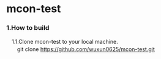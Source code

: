mcon-test
=====================================
### <b>1.How to build</b>
　1.1.Clone mcon-test to your local machine.<br>
　　git clone https://github.com/wuxun0625/mcon-test.git

